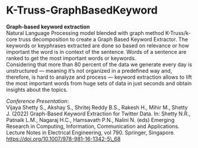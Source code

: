 # K-Truss-GraphBasedKeyword
**Graph-based keyword extraction** \
Natural Language Processing model blended with graph method K-Truss/k-core truss decomposition to create a Graph Based Keyword Extractor. The keywords or keyphrases extracted are done so based on relevance or how important the word is in context of the sentence. Words of a sentence are ranked to get the most important words or keywords. \
Considering that more than 80 percent of the data we generate every day is unstructured ― meaning it’s not organized in a predefined way and, therefore, is hard to analyze and process ― keyword extraction allows to lift the most important words from huge sets of data in just seconds and obtain insights about the topics.

*Conference Presentation*: \
Vijaya Shetty S., Akshay S., Shritej Reddy B.S., Rakesh H., Mihir M., Shetty J. (2022) Graph-Based Keyword Extraction for Twitter Data. In: Shetty N.R., Patnaik L.M., Nagaraj H.C., Hamsavath P.N., Nalini N. (eds) Emerging Research in Computing, Information, Communication and Applications. Lecture Notes in Electrical Engineering, vol 790. Springer, Singapore. https://doi.org/10.1007/978-981-16-1342-5\_68
